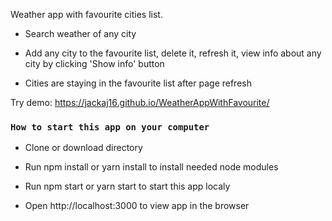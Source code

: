 Weather app with favourite cities list.

- Search weather of any city

- Add any city to the favourite list, delete it, refresh it, view info about any city by clicking 'Show info' button

- Cities are staying in the favourite list after page refresh 


Try demo: https://jackaj16.github.io/WeatherAppWithFavourite/

### `How to start this app on your computer`

- Clone or download directory

- Run npm install or yarn install to install needed node modules 

- Run npm start or yarn start to start this app localy 

- Open http://localhost:3000 to view app in the browser